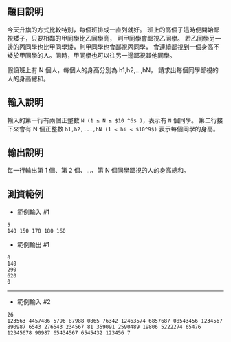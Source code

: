 ## 題目說明
今天升旗的方式比較特別，每個班排成一直列就好。
班上的高個子這時便開始鄙視矮子，只要相鄰的甲同學比乙同學高，
則甲同學會鄙視乙同學。
若乙同學另一邊的丙同學也比甲同學矮，則甲同學也會鄙視丙同學，
會連續鄙視到一個身高不矮於甲同學的人。同時，甲同學也可以往另一邊鄙視其他同學。

假設班上有 N 個人，每個人的身高分別為 h1,h2,...,hN，
請求出每個同學鄙視的人的身高總和。


## 輸入說明
輸入的第一行有兩個正整數 `N (1 ≤ N ≤ $10 ^6$ )`，表示有 `N` 個同學。
第二行接下來會有 N 個正整數 `h1,h2,...,hN (1 ≤ hi ≤ $10^9$)` 表示每個同學的身高。

## 輸出說明
每一行輸出第 1 個、第 2 個、…、第 N 個同學鄙視的人的身高總和。

## 測資範例
- 範例輸入 #1
```
5
140 150 170 180 160
```
- 範例輸出 #1
```
0
140
290
620
0
```
---

- 範例輸入 #2
```
26
123563 4457486 5796 87988 0865 76342 12463574 6857687 08543456 1234567 890987 6543 276543 234567 81 359091 2590489 19806 5222274 65476 12345678 90987 65434567 6545432 123456 7
```